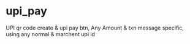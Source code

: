 # upi_pay
UPI qr code create &amp; upi pay btn, Any Amount &amp; txn message  specific, using any normal &amp; marchent upi id
